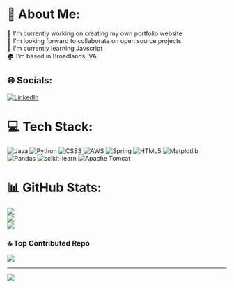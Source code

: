 # 💫 About Me:
🔭 I'm currently working on creating my own portfolio website<br>🤝 I'm looking forward to collaborate on open source projects<br>🌱 I'm currently learning Javscript<br>🏠 I'm based in Broadlands, VA<br>


## 🌐 Socials:
[![LinkedIn](https://img.shields.io/badge/LinkedIn-%230077B5.svg?logo=linkedin&logoColor=white)](https://linkedin.com/in/in/jai-sundaram/) 

# 💻 Tech Stack:
![Java](https://img.shields.io/badge/java-%23ED8B00.svg?style=for-the-badge&logo=openjdk&logoColor=white) ![Python](https://img.shields.io/badge/python-3670A0?style=for-the-badge&logo=python&logoColor=ffdd54) ![CSS3](https://img.shields.io/badge/css3-%231572B6.svg?style=for-the-badge&logo=css3&logoColor=white) ![AWS](https://img.shields.io/badge/AWS-%23FF9900.svg?style=for-the-badge&logo=amazon-aws&logoColor=white) ![Spring](https://img.shields.io/badge/spring-%236DB33F.svg?style=for-the-badge&logo=spring&logoColor=white) ![HTML5](https://img.shields.io/badge/html5-%23E34F26.svg?style=for-the-badge&logo=html5&logoColor=white) ![Matplotlib](https://img.shields.io/badge/Matplotlib-%23ffffff.svg?style=for-the-badge&logo=Matplotlib&logoColor=black) ![Pandas](https://img.shields.io/badge/pandas-%23150458.svg?style=for-the-badge&logo=pandas&logoColor=white) ![scikit-learn](https://img.shields.io/badge/scikit--learn-%23F7931E.svg?style=for-the-badge&logo=scikit-learn&logoColor=white) ![Apache Tomcat](https://img.shields.io/badge/apache%20tomcat-%23F8DC75.svg?style=for-the-badge&logo=apache-tomcat&logoColor=black)
# 📊 GitHub Stats:
![](https://github-readme-stats.vercel.app/api?username=jai-sundaram&theme=dark&hide_border=false&include_all_commits=true&count_private=true)<br/>
![](https://github-readme-streak-stats.herokuapp.com/?user=jai-sundaram&theme=dark&hide_border=false)<br/>
![](https://github-readme-stats.vercel.app/api/top-langs/?username=jai-sundaram&theme=dark&hide_border=false&include_all_commits=true&count_private=true&layout=compact)

### 🔝 Top Contributed Repo
![](https://github-contributor-stats.vercel.app/api?username=jai-sundaram&limit=5&theme=dark&combine_all_yearly_contributions=true)

---
[![](https://visitcount.itsvg.in/api?id=jai-sundaram&icon=0&color=0)](https://visitcount.itsvg.in)

<!-- Proudly created with GPRM ( https://gprm.itsvg.in ) -->
